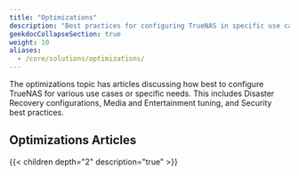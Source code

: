 ```yaml
---
title: "Optimizations"
description: "Best practices for configuring TrueNAS in specific use cases."
geekdocCollapseSection: true
weight: 10
aliases:
  - /core/solutions/optimizations/
---
```


The optimizations topic has articles discussing how best to configure TrueNAS for various use cases or specific needs.
This includes Disaster Recovery configurations, Media and Entertainment tuning, and Security best practices.

## Optimizations Articles

{{< children depth="2" description="true" >}}
